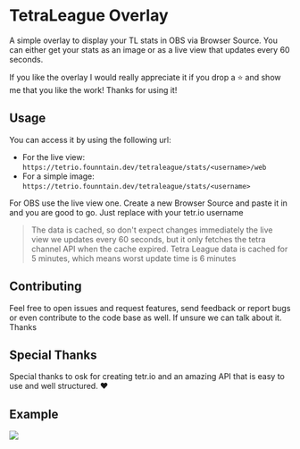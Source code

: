 # TetraLeague Overlay
A simple overlay to display your TL stats in OBS via Browser Source.
You can either get your stats as an image or as a live view that updates every 60 seconds.

If you like the overlay I would really appreciate it if you drop a ⭐ and show me that you like the work! Thanks for using it!

## Usage
You can access it by using the following url:
- For the live view: `https://tetrio.founntain.dev/tetraleague/stats/<username>/web`
- For a simple image: `https://tetrio.founntain.dev/tetraleague/stats/<username>`

For OBS use the live view one. Create a new Browser Source and paste it in and you are good to go. Just replace <username> with your tetr.io username

> The data is cached, so don't expect changes immediately the live view we updates every 60 seconds, but it only fetches the tetra channel API when the cache expired. Tetra League data is cached for 5 minutes, which means worst update time is 6 minutes

## Contributing
Feel free to open issues and request features, send feedback or report bugs or even contribute to the code base as well.
If unsure we can talk about it. Thanks

## Special Thanks
Special thanks to osk for creating tetr.io and an amazing API that is easy to use and well structured. ❤️

## Example
![](https://tetrio.founntain.dev/tetraleague/stats/founntain)

